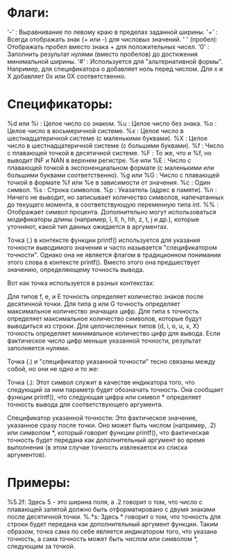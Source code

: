# Флаги:
'-' : Выравнивание по левому краю в пределах заданной ширины.
'+' : Всегда отображать знак (+ или -) для числовых значений.
' ' (пробел): Отображать пробел вместо знака + для положительных чисел.
'0' : Заполнить результат нулями (вместо пробелов) до достижения минимальной ширины.
'#' : Используется для "альтернативной формы". Например, для спецификатора o добавляет ноль перед числом. Для x и X добавляет 0x или 0X соответственно.

# Спецификаторы:
%d или %i : Целое число со знаком.
%u : Целое число без знака.
%o : Целое число в восьмеричной системе.
%x : Целое число в шестнадцатеричной системе (с маленькими буквами).
%X : Целое число в шестнадцатеричной системе (с большими буквами).
%f : Число с плавающей точкой в десятичной системе.
%F : То же, что и %f, но выводит INF и NAN в верхнем регистре.
%e или %E : Число с плавающей точкой в экспоненциальном формате (с маленькими или большими буквами соответственно).
%g или %G : Число с плавающей точкой в формате %f или %e в зависимости от значения.
%c : Один символ.
%s : Строка символов.
%p : Указатель (адрес в памяти).
%n : Ничего не выводит, но записывает количество символов, напечатанных до текущего момента, в соответствующую переменную типа int.
%% : Отображает символ процента.
Дополнительно могут использоваться модификаторы длины (например, l, ll, h, hh, z, t, j и др.), которые уточняют, какой тип данных ожидается в аргументах.

Точка (.) в контексте функции printf() используется для указания точности выводимого значения и часто называется "спецификатором точности". Однако она не является флагом в традиционном понимании этого слова в контексте printf(). Вместо этого она предшествует значению, определяющему точность вывода.

Вот как точка используется в разных контекстах:

Для типов f, e, и E точность определяет количество знаков после десятичной точки.
Для типа g или G точность определяет максимальное количество значащих цифр.
Для типа s точность определяет максимальное количество символов, которые будут выводиться из строки.
Для целочисленных типов (d, i, o, u, x, X) точность определяет минимальное количество цифр для вывода. Если фактическое число цифр меньше указанной точности, результат заполняется нулями.


Точка (.) и "спецификатор указанной точности" тесно связаны между собой, но они не одно и то же:

Точка (.): Этот символ служит в качестве индикатора того, что следующий за ним параметр будет обозначать точность. Она сообщает функции printf(), что следующая цифра или символ * определяет точность вывода для соответствующего аргумента.

Спецификатор указанной точности: Это фактическое значение, указанное сразу после точки. Оно может быть числом (например, .2) или символом *, который говорит функции printf(), что фактическая точность будет передана как дополнительный аргумент во время выполнения (в этом случае точность извлекается из списка аргументов).

# Примеры:

%5.2f: Здесь 5 - это ширина поля, а .2 говорит о том, что число с плавающей запятой должно быть отформатировано с двумя знаками после десятичной точки.
%.*s: Здесь * говорит о том, что точность для строки будет передана как дополнительный аргумент функции.
Таким образом, точка сама по себе является индикатором того, что указана точность, а сама точность может быть числом или символом *, следующим за точкой.
